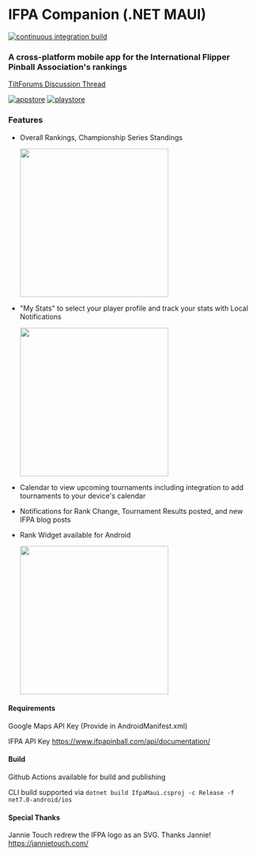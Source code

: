 # IFPA Companion (.NET MAUI)

[![continuous integration build](https://github.com/edgiardina/IfpaMaui/actions/workflows/ci.yml/badge.svg)](https://github.com/edgiardina/IfpaMaui/actions/workflows/ci.yml)

### A cross-platform mobile app for the International Flipper Pinball Association's rankings

[TiltForums Discussion Thread](http://tiltforums.com/t/ifpa-app-now-available-on-the-app-store)


[![appstore](https://github-production-user-asset-6210df.s3.amazonaws.com/3627193/262177214-a3733780-6e43-4f75-aa5f-dd48750fd375.svg)](https://apps.apple.com/us/app/ifpa-companion/id1441736303?itsct=apps_box_badge&amp;itscg=30200)
[![playstore](https://github-production-user-asset-6210df.s3.amazonaws.com/3627193/262177840-a82e9032-48b6-46e6-9472-e4dad8461d1e.svg)](https://play.google.com/store/apps/details?id=com.edgiardina.ifpa&pcampaignid=pcampaignidMKT-Other-global-all-co-prtnr-py-PartBadge-Mar2515-1)

### Features
- Overall Rankings, Championship Series Standings
  
  <img src="https://github.com/edgiardina/IfpaMaui/assets/3627193/2fa8d093-451d-493a-9c22-07b9d22f86c6" width="300" />
- "My Stats" to select your player profile and track your stats with Local Notifications

  <img src="https://github.com/edgiardina/IfpaMaui/assets/3627193/35713849-a825-41f8-b97c-a497840dc52a" width="300" />
- Calendar to view upcoming tournaments including integration to add tournaments to your device's calendar
- Notifications for Rank Change, Tournament Results posted, and new IFPA blog posts
- Rank Widget available for Android

  <img src="https://github.com/edgiardina/IfpaMaui/assets/3627193/d20a6283-37cc-4be1-aaa6-75f607d7aaba" width="300" />


#### Requirements

Google Maps API Key (Provide in AndroidManifest.xml)

IFPA API Key https://www.ifpapinball.com/api/documentation/

#### Build

Github Actions available for build and publishing

CLI build supported via
`dotnet build IfpaMaui.csproj -c Release -f net7.0-android/ios`

#### Special Thanks

Jannie Touch redrew the IFPA logo as an SVG. Thanks Jannie!
https://jannietouch.com/
